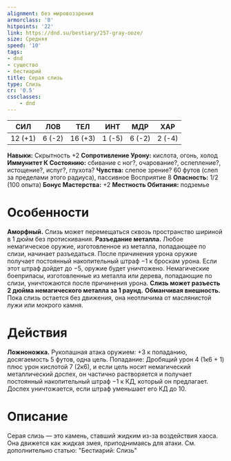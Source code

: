 ```yaml
---
alignment: без мировоззрения
armorclass: '8'
hitpoints: '22'
link: https://dnd.su/bestiary/257-gray-ooze/
size: Средняя
speed: '10'
tags:
- dnd
- существо
- бестиарий
title: Серая слизь
type: Слизь
cr: '0.5'
cssclasses:
    - dnd
---
```



| СИЛ | ЛОВ | ТЕЛ | ИНТ | МДР | ХАР |
|---|---|---|---|---|---|
| 12 (+1) | 6 (-2) | 16 (+3) | 1 (-5) | 6 (-2) | 2 (-4) |
**Навыки:** Скрытность +2
**Сопротивление Урону:** кислота, огонь, холод
**Иммунитет К Состоянию:** сбивание с ног?, очарование?, ослепление?, истощение?, испуг?, глухота?
**Чувства:** слепое зрение? 60 футов (слеп за пределами этого радиуса), пассивное Восприятие 8
**Опасность:** 1/2 (100 опыта)
**Бонус Мастерства:** +2
**Местность Обитания:** подземье


# Особенности
**Аморфный.** Слизь может перемещаться сквозь пространство шириной в 1 дюйм без протискивания.
**Разъедание металла.** Любое немагическое оружие, изготовленное из металла, попадающее по слизи, начинает разъедаться. После причинения урона оружие получает постоянный накопительный штраф −1 к броскам урона. Если этот штраф дойдет до −5, оружие будет уничтожено. Немагические боеприпасы, изготовленные из металла или дерева, попадающие по слизи, уничтожаются после причинения урона.
**Слизь может разъесть 2 дюйма немагического металла за 1 раунд.** 
**Обманчивая внешность.** Пока слизь остается без движения, она неотличима от маслянистой лужи или мокрого камня.


# Действия
**Ложноножка.** Рукопашная атака оружием: +3 к попаданию, досягаемость 5 футов, одна цель. Попадание: Дробящий урон 4 (1к6 + 1) плюс урон кислотой 7 (2к6), и если цель носит немагический металлический доспех, он частично растворяется и получает постоянный накопительный штраф −1 к КД, который он предлагает. Доспех уничтожается, если штраф уменьшает его КД до 10.


# Описание
Серая слизь — это камень, ставший жидким из-за воздействия хаоса. Она движется как жидкая змея, приподнимаясь для атаки. См. дополнительно статью: "Бестиарий: Слизь"